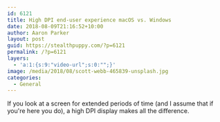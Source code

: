 ```yaml
---
id: 6121
title: High DPI end-user experience macOS vs. Windows
date: 2018-08-09T21:16:52+10:00
author: Aaron Parker
layout: post
guid: https://stealthpuppy.com/?p=6121
permalink: /?p=6121
layers:
  - 'a:1:{s:9:"video-url";s:0:"";}'
image: /media/2018/08/scott-webb-465839-unsplash.jpg
categories:
  - General
---
```

If you look at a screen for extended periods of time (and I assume that if you're here you do), a high DPI display makes all the difference.